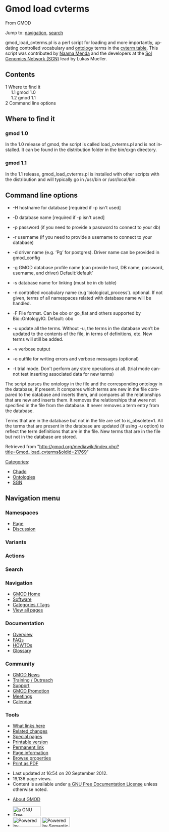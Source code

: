<div id="mw-page-base" class="noprint">

</div>

<div id="mw-head-base" class="noprint">

</div>

<div id="content" class="mw-body" role="main">

<span id="top"></span>

<div id="mw-js-message" style="display:none;">

</div>



# <span dir="auto">Gmod load cvterms</span>

<div id="bodyContent">

<div id="siteSub">

From GMOD

</div>

<div id="contentSub">

</div>

<div id="jump-to-nav" class="mw-jump">

Jump to: [navigation](#mw-navigation), [search](#p-search)

</div>

<div id="mw-content-text" class="mw-content-ltr" lang="en" dir="ltr">

gmod_load_cvterms.pl is a perl script for loading and more importantly,
updating controlled vocabulary and
[ontology](Category:Ontologies "Category:Ontologies") terms in the
[cvterm table](Chado_CV_Module#Table:_cvterm "Chado CV Module"). This
script was contributed by [Naama
Menda](User:NaamaMenda "User:NaamaMenda") and the developers at the
<a href="http://www.sgn.cornell.edu/" class="external text"
rel="nofollow">Sol Genomics Network (SGN)</a> lead by Lukas Mueller.

<div id="toc" class="toc">

<div id="toctitle">

## Contents

</div>

- [<span class="tocnumber">1</span> <span class="toctext">Where to find
  it</span>](#Where_to_find_it)
  - [<span class="tocnumber">1.1</span> <span class="toctext">gmod
    1.0</span>](#gmod_1.0)
  - [<span class="tocnumber">1.2</span> <span class="toctext">gmod
    1.1</span>](#gmod_1.1)
- [<span class="tocnumber">2</span> <span class="toctext">Command line
  options</span>](#Command_line_options)

</div>

## <span id="Where_to_find_it" class="mw-headline">Where to find it</span>

### <span id="gmod_1.0" class="mw-headline">gmod 1.0</span>

In the 1.0 release of gmod, the script is called load_cvterms.pl and is
not installed. It can be found in the distribution folder in the
bin/cxgn directory.

### <span id="gmod_1.1" class="mw-headline">gmod 1.1</span>

In the 1.1 release, gmod_load_cvterms.pl is installed with other scripts
with the distribution and will typically go in /usr/bin or
/usr/local/bin.

## <span id="Command_line_options" class="mw-headline">Command line options</span>

- -H hostname for database \[required if -p isn't used\]

<!-- -->

- -D database name \[required if -p isn't used\]

<!-- -->

- -p password (if you need to provide a password to connect to your db)

<!-- -->

- -r username (if you need to provide a username to connect to your
  database)

<!-- -->

- -d driver name (e.g. ’Pg’ for postgres). Driver name can be provided
  in gmod_config

<!-- -->

- -g GMOD database profile name (can provide host, DB name, password,
  username, and driver) Default:’default’

<!-- -->

- -s database name for linking (must be in db table)

<!-- -->

- -n controlled vocabulary name (e.g ’biological_process’). optional. If
  not given, terms of all namespaces related with database name will be
  handled.

<!-- -->

- -F File format. Can be obo or go_flat and others supported by
  Bio::OntologyIO. Default: obo

<!-- -->

- -u update all the terms. Without -u, the terms in the database won’t
  be updated to the contents of the file, in terms of definitions, etc.
  New terms will still be added.

<!-- -->

- -v verbose output

<!-- -->

- -o outfile for writing errors and verbose messages (optional)

<!-- -->

- -t trial mode. Don't perform any store operations at all. (trial mode
  cannot test inserting associated data for new terms)

The script parses the ontology in the file and the corresponding
ontology in the database, if present. It compares which terms are new in
the file compared to the database and inserts them, and compares all the
relationships that are new and inserts them. It removes the
relationships that were not specified in the file from the database. It
never removes a term entry from the database.

Terms that are in the database but not in the file are set to
is_obsolete=1. All the terms that are present in the database are
updated (if using -u option) to reflect the term definitions that are in
the file. New terms that are in the file but not in the database are
stored.

</div>

<div class="printfooter">

Retrieved from
"<http://gmod.org/mediawiki/index.php?title=Gmod_load_cvterms&oldid=21769>"

</div>

<div id="catlinks" class="catlinks">

<div id="mw-normal-catlinks" class="mw-normal-catlinks">

[Categories](Special:Categories "Special:Categories"):

- [Chado](Category:Chado "Category:Chado")
- [Ontologies](Category:Ontologies "Category:Ontologies")
- [SGN](Category:SGN "Category:SGN")

</div>

</div>

<div class="visualClear">

</div>

</div>

</div>

<div id="mw-navigation">

## Navigation menu

<div id="mw-head">



<div id="left-navigation">

<div id="p-namespaces" class="vectorTabs" role="navigation"
aria-labelledby="p-namespaces-label">

### Namespaces

- <span id="ca-nstab-main"><a href="Gmod_load_cvterms" accesskey="c"
  title="View the content page [c]">Page</a></span>
- <span id="ca-talk"><a
  href="http://gmod.org/mediawiki/index.php?title=Talk:Gmod_load_cvterms&amp;action=edit&amp;redlink=1"
  accesskey="t"
  title="Discussion about the content page [t]">Discussion</a></span>

</div>

<div id="p-variants" class="vectorMenu emptyPortlet" role="navigation"
aria-labelledby="p-variants-label">

### 

### Variants[](#)

<div class="menu">

</div>

</div>

</div>

<div id="right-navigation">



<div id="p-cactions" class="vectorMenu emptyPortlet" role="navigation"
aria-labelledby="p-cactions-label">

### Actions[](#)

<div class="menu">

</div>

</div>

<div id="p-search" role="search">

### Search

<div id="simpleSearch">

</div>

</div>

</div>

</div>

<div id="mw-panel">

<div id="p-logo" role="banner">

<a href="Main_Page"
style="background-image: url(../images/GMOD-cogs.png);"
title="Visit the main page"></a>

</div>

<div id="p-Navigation" class="portal" role="navigation"
aria-labelledby="p-Navigation-label">

### Navigation

<div class="body">

- <span id="n-GMOD-Home">[GMOD Home](Main_Page)</span>
- <span id="n-Software">[Software](GMOD_Components)</span>
- <span id="n-Categories-.2F-Tags">[Categories /
  Tags](Categories)</span>
- <span id="n-View-all-pages">[View all pages](Special:AllPages)</span>

</div>

</div>

<div id="p-Documentation" class="portal" role="navigation"
aria-labelledby="p-Documentation-label">

### Documentation

<div class="body">

- <span id="n-Overview">[Overview](Overview)</span>
- <span id="n-FAQs">[FAQs](Category:FAQ)</span>
- <span id="n-HOWTOs">[HOWTOs](Category:HOWTO)</span>
- <span id="n-Glossary">[Glossary](Glossary)</span>

</div>

</div>

<div id="p-Community" class="portal" role="navigation"
aria-labelledby="p-Community-label">

### Community

<div class="body">

- <span id="n-GMOD-News">[GMOD News](GMOD_News)</span>
- <span id="n-Training-.2F-Outreach">[Training /
  Outreach](Training_and_Outreach)</span>
- <span id="n-Support">[Support](Support)</span>
- <span id="n-GMOD-Promotion">[GMOD Promotion](GMOD_Promotion)</span>
- <span id="n-Meetings">[Meetings](Meetings)</span>
- <span id="n-Calendar">[Calendar](Calendar)</span>

</div>

</div>

<div id="p-tb" class="portal" role="navigation"
aria-labelledby="p-tb-label">

### Tools

<div class="body">

- <span id="t-whatlinkshere"><a href="Special:WhatLinksHere/Gmod_load_cvterms" accesskey="j"
  title="A list of all wiki pages that link here [j]">What links here</a></span>
- <span id="t-recentchangeslinked"><a href="Special:RecentChangesLinked/Gmod_load_cvterms" accesskey="k"
  title="Recent changes in pages linked from this page [k]">Related
  changes</a></span>
- <span id="t-specialpages"><a href="Special:SpecialPages" accesskey="q"
  title="A list of all special pages [q]">Special pages</a></span>
- <span id="t-print"><a
  href="http://gmod.org/mediawiki/index.php?title=Gmod_load_cvterms&amp;printable=yes"
  rel="alternate" accesskey="p"
  title="Printable version of this page [p]">Printable version</a></span>
- <span id="t-permalink">[Permanent
  link](http://gmod.org/mediawiki/index.php?title=Gmod_load_cvterms&oldid=21769 "Permanent link to this revision of the page")</span>
- <span id="t-info">[Page
  information](http://gmod.org/mediawiki/index.php?title=Gmod_load_cvterms&action=info)</span>
- <span id="t-smwbrowselink"><a href="Special:Browse/Gmod_load_cvterms" rel="smw-browse">Browse
  properties</a></span>
- <span id="t-pdf">[Print as
  PDF](http://gmod.org/mediawiki/index.php?title=Special:PdfPrint&page=Gmod_load_cvterms)</span>

</div>

</div>

</div>

</div>

<div id="footer" role="contentinfo">

- <span id="footer-info-lastmod">Last updated at 16:54 on 20 September
  2012.</span>
- <span id="footer-info-viewcount">19,136 page views.</span>
- <span id="footer-info-copyright">Content is available under
  <a href="http://www.gnu.org/licenses/fdl-1.3.html" class="external"
  rel="nofollow">a GNU Free Documentation License</a> unless otherwise
  noted.</span>

<!-- -->

- <span id="footer-places-about">[About
  GMOD](GMOD:About "GMOD:About")</span>

<!-- -->

- <span id="footer-copyrightico">[<img src="http://www.gnu.org/graphics/gfdl-logo-small.png" width="88"
  height="31" alt="a GNU Free Documentation License" />](http://www.gnu.org/licenses/fdl-1.3.html)</span>
- <span id="footer-poweredbyico">[<img
  src="../mediawiki/skins/common/images/poweredby_mediawiki_88x31.png"
  width="88" height="31" alt="Powered by MediaWiki" />](http://www.mediawiki.org/)
  [<img
  src="../mediawiki/extensions/SemanticMediaWiki/resources/images/smw_button.png"
  width="88" height="31" alt="Powered by Semantic MediaWiki" />](https://www.semantic-mediawiki.org/wiki/Semantic_MediaWiki)</span>

<div style="clear:both">

</div>

</div>
